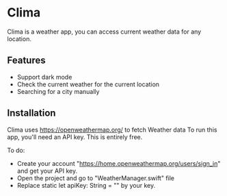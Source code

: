 
# Clima

Clima is a weather app, you can access current weather data for any location.

## Features

- Support dark mode 
- Check the current weather for the current location
- Searching for a city manually



## Installation



Clima uses https://openweathermap.org/ to fetch Weather data To run this app, you'll need an API key. This is entirely free.

To do:

- Create your account "https://home.openweathermap.org/users/sign_in" and get your API key.
- Open the project and go to "WeatherManager.swift" file
- Replace static let apiKey: String = "" by your key.


    